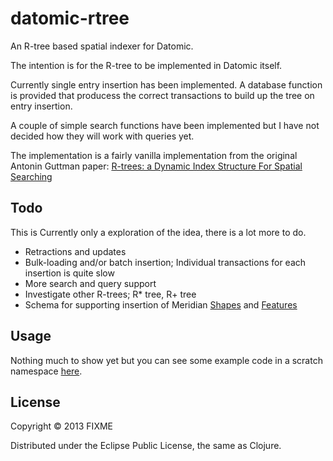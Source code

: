 # datomic-rtree

An R-tree based spatial indexer for Datomic.

The intention is for the R-tree to be implemented in Datomic itself.

Currently single entry insertion has been implemented. A database function is provided that producess the correct transactions to build up the tree on entry insertion.

A couple of simple search functions have been implemented but I have not decided how they will work with queries yet.

The implementation is a fairly vanilla implementation from the original Antonin Guttman paper:
[R-trees: a Dynamic Index Structure For Spatial Searching](http://www-db.deis.unibo.it/courses/SI-LS/papers/Gut84.pdf)

## Todo

This is Currently only a exploration of the idea, there is a lot more to do.

* Retractions and updates
* Bulk-loading and/or batch insertion; Individual transactions for each insertion is quite slow
* More search and query support
* Investigate other R-trees; R* tree, R+ tree
* Schema for supporting insertion of Meridian [Shapes](http://github.com/jsofra/shapes) and [Features](http://github.com/jsofra/features)

## Usage

Nothing much to show yet but you can see some example code in a scratch namespace [here](http://github.com/jsofra/datomic-rtree/examples/mem_tree.clj).

## License

Copyright © 2013 FIXME

Distributed under the Eclipse Public License, the same as Clojure.
